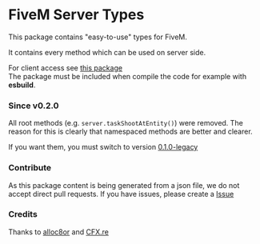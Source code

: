 # FiveM Server Types

This package contains "easy-to-use" types for FiveM.

It contains every method which can be used on server side.

For client access see [this package](https://www.npmjs.com/package/@risinglife/fivem-client)<br>
The package must be included when compile the code for example with **esbuild**.

### Since v0.2.0
All root methods (e.g. `server.taskShootAtEntity()`) were removed.
The reason for this is clearly that namespaced methods are better and clearer.

If you want them, you must switch to version [0.1.0-legacy](https://www.npmjs.com/package/@risinglife/fivem-server/v/0.1.0-legacy)

### Contribute

As this package content is being generated from a json file, we do not accept direct pull requests.
If you have issues, please create a [Issue](https://github.com/RisingLifeDE/types-fivem/issues/new)

### Credits

Thanks to [alloc8or](https://github.com/alloc8or/gta5-nativedb-data) and [CFX.re](https://cfx.re)
